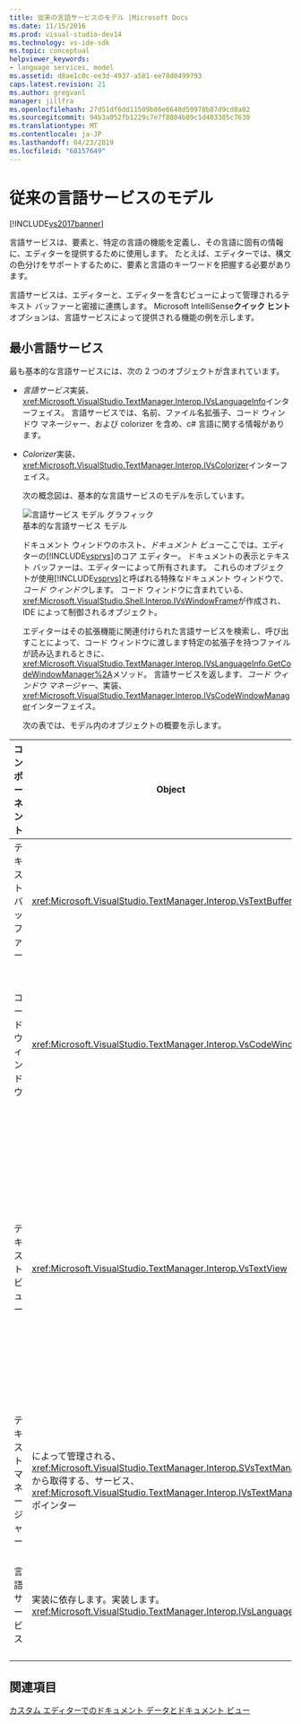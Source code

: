 ```yaml
---
title: 従来の言語サービスのモデル |Microsoft Docs
ms.date: 11/15/2016
ms.prod: visual-studio-dev14
ms.technology: vs-ide-sdk
ms.topic: conceptual
helpviewer_keywords:
- language services, model
ms.assetid: d8ae1c0c-ee3d-4937-a581-ee78d0499793
caps.latest.revision: 21
ms.author: gregvanl
manager: jillfra
ms.openlocfilehash: 27d51df6dd11509b86e6648d59978b87d9cd8a02
ms.sourcegitcommit: 94b3a052fb1229c7e7f8804b09c1d403385c7630
ms.translationtype: MT
ms.contentlocale: ja-JP
ms.lasthandoff: 04/23/2019
ms.locfileid: "68157649"
---
```

# <a name="model-of-a-legacy-language-service"></a>従来の言語サービスのモデル
[!INCLUDE[vs2017banner](../../includes/vs2017banner.md)]

言語サービスは、要素と、特定の言語の機能を定義し、その言語に固有の情報に、エディターを提供するために使用します。 たとえば、エディターでは、構文の色分けをサポートするために、要素と言語のキーワードを把握する必要があります。  
  
 言語サービスは、エディターと、エディターを含むビューによって管理されるテキスト バッファーと密接に連携します。 Microsoft IntelliSense**クイック ヒント**オプションは、言語サービスによって提供される機能の例を示します。  
  
## <a name="a-minimal-language-service"></a>最小言語サービス  
 最も基本的な言語サービスには、次の 2 つのオブジェクトが含まれています。  
  
- *言語サービス*実装、<xref:Microsoft.VisualStudio.TextManager.Interop.IVsLanguageInfo>インターフェイス。 言語サービスでは、名前、ファイル名拡張子、コード ウィンドウ マネージャー、および colorizer を含め、c# 言語に関する情報があります。  
  
- *Colorizer*実装、<xref:Microsoft.VisualStudio.TextManager.Interop.IVsColorizer>インターフェイス。  
  
  次の概念図は、基本的な言語サービスのモデルを示しています。  
  
  ![言語サービス モデル グラフィック](../../extensibility/media/vslanguageservicemodel.gif "vsLanguageServiceModel")  
  基本的な言語サービス モデル  
  
  ドキュメント ウィンドウのホスト、*ドキュメント ビュー*ここでは、エディターの[!INCLUDE[vsprvs](../../includes/vsprvs-md.md)]のコア エディター。 ドキュメントの表示とテキスト バッファーは、エディターによって所有されます。 これらのオブジェクトが使用[!INCLUDE[vsprvs](../../includes/vsprvs-md.md)]と呼ばれる特殊なドキュメント ウィンドウで、*コード ウィンドウ*します。 コード ウィンドウに含まれている、<xref:Microsoft.VisualStudio.Shell.Interop.IVsWindowFrame>が作成され、IDE によって制御されるオブジェクト。  
  
  エディターはその拡張機能に関連付けられた言語サービスを検索し、呼び出すことによって、コード ウィンドウに渡します特定の拡張子を持つファイルが読み込まれるときに、<xref:Microsoft.VisualStudio.TextManager.Interop.IVsLanguageInfo.GetCodeWindowManager%2A>メソッド。 言語サービスを返します、*コード ウィンドウ マネージャー*、実装、<xref:Microsoft.VisualStudio.TextManager.Interop.IVsCodeWindowManager>インターフェイス。  
  
  次の表では、モデル内のオブジェクトの概要を示します。  
  
|コンポーネント|Object|関数|  
|---------------|------------|--------------|  
|テキスト バッファー|<xref:Microsoft.VisualStudio.TextManager.Interop.VsTextBuffer>|Unicode の読み取り/書き込みテキスト ストリーム。 その他のエンコーディングを使用するテキストのことができます。|  
|コード ウィンドウ|<xref:Microsoft.VisualStudio.TextManager.Interop.VsCodeWindow>|ドキュメントのウィンドウで、1 つまたは複数のテキスト ビューが含まれています。 ときに[!INCLUDE[vsprvs](../../includes/vsprvs-md.md)]がマルチ ドキュメント インターフェイス (MDI) モードではコード ウィンドウが MDI 子。|  
|テキスト ビュー|<xref:Microsoft.VisualStudio.TextManager.Interop.VsTextView>|ユーザーが移動し、キーボードとマウスを使用してテキストを表示できるウィンドウです。 テキスト ビューは、エディターとしてユーザーに表示されます。 通常のエディター ウィンドウ、出力ウィンドウやイミディ エイト ウィンドウのテキスト ビューを使用することができます。 さらに、コード ウィンドウ内の 1 つまたは複数のテキスト ビューを構成できます。|  
|テキスト マネージャー|によって管理される、<xref:Microsoft.VisualStudio.TextManager.Interop.SVsTextManager>から取得する、サービス、<xref:Microsoft.VisualStudio.TextManager.Interop.IVsTextManager>ポインター|前に説明したすべてのコンポーネントによって共有される一般的な情報を保持するコンポーネント。|  
|言語サービス|実装に依存します。実装します。 <xref:Microsoft.VisualStudio.TextManager.Interop.IVsLanguageInfo>|構文の強調表示、ステートメント入力候補、およびかっこの照合などの言語に固有の情報で、エディターを提供するオブジェクト。|  
  
## <a name="see-also"></a>関連項目  
 [カスタム エディターでのドキュメント データとドキュメント ビュー](../../extensibility/document-data-and-document-view-in-custom-editors.md)
